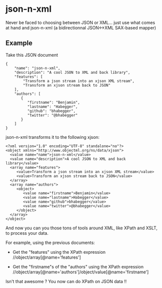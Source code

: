 json-n-xml
==========

Never be faced to choosing between JSON or XML... just use what comes at hand and json-n-xml (a bidirectionnal JSON&lt;-&gt;XML SAX-based mapper)

Example
-------

Take this JSON document

    {
        "name": "json-n-xml",
        "description": "A cool JSON to XML and back library",
        "features": [
            "Transform a json stream into an xjson XML stream",
            "Transform an xjson stream back to JSON"
        ],
        "authors": [
           {
              "firstname": "Benjamin",
              "lastname": "Habegger",
              "github": "bhabegger",
              "twitter": "@bhabegger"
           }
        ]
    }

json-n-xml transforms it to the following xjson:

    <?xml version="1.0" encoding="UTF-8" standalone="no"?>
    <object xmlns="http://www.objectml.org/ns/data/xjson">
      <value name="name">json-n-xml</value>
      <value name="description">A cool JSON to XML and back library</value>
      <array name="features">
         <value>Transform a json stream into an xjson XML stream</value>
         <value>Transform an xjson stream back to JSON</value>
      </array>
      <array name="authors">
         <object>
            <value name="firstname">Benjamin</value>
            <value name="lastname">Habegger</value>
            <value name="github">bhabegger</value>
            <value name="twitter">@bhabegger</value>
         </object>
      </array>
    </object>


And now you can you those tons of tools around XML, like XPath and XSLT, to process your data.

For example, using the previous documents:

* Get the "features" using the XPath expression
   //object/array[@name='features']

* Get the "firstname"s of the "authors" using the XPath expression
   //object/array[@name='authors']/object/value[@name='firstname']

Isn't that awesome ? You now can do XPath on JSON data !!
 


